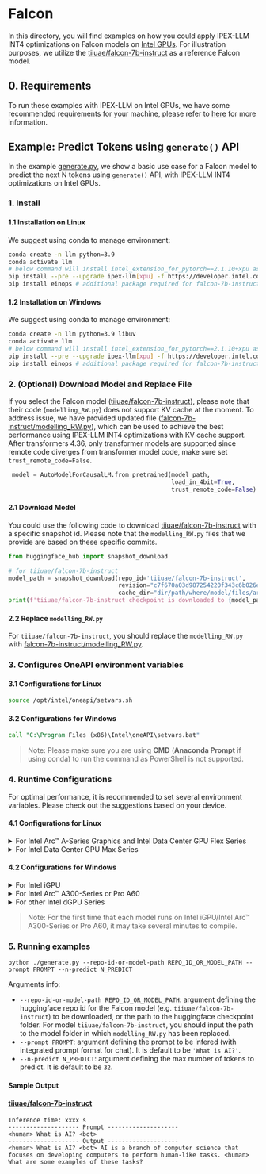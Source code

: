 # Falcon

In this directory, you will find examples on how you could apply IPEX-LLM INT4 optimizations on Falcon models on [Intel GPUs](../../../README.md). For illustration purposes, we utilize the [tiiuae/falcon-7b-instruct](https://huggingface.co/tiiuae/falcon-7b-instruct) as a reference Falcon model.

## 0. Requirements
To run these examples with IPEX-LLM on Intel GPUs, we have some recommended requirements for your machine, please refer to [here](../../../README.md#requirements) for more information.

## Example: Predict Tokens using `generate()` API
In the example [generate.py](./generate.py), we show a basic use case for a Falcon model to predict the next N tokens using `generate()` API, with IPEX-LLM INT4 optimizations on Intel GPUs.
### 1. Install
#### 1.1 Installation on Linux
We suggest using conda to manage environment:
```bash
conda create -n llm python=3.9
conda activate llm
# below command will install intel_extension_for_pytorch==2.1.10+xpu as default
pip install --pre --upgrade ipex-llm[xpu] -f https://developer.intel.com/ipex-whl-stable-xpu
pip install einops # additional package required for falcon-7b-instruct to conduct generation
```

#### 1.2 Installation on Windows
We suggest using conda to manage environment:
```bash
conda create -n llm python=3.9 libuv
conda activate llm
# below command will install intel_extension_for_pytorch==2.1.10+xpu as default
pip install --pre --upgrade ipex-llm[xpu] -f https://developer.intel.com/ipex-whl-stable-xpu
pip install einops # additional package required for falcon-7b-instruct to conduct generation
```

### 2. (Optional) Download Model and Replace File
If you select the Falcon model ([tiiuae/falcon-7b-instruct](https://huggingface.co/tiiuae/falcon-7b-instruct)), please note that their code (`modelling_RW.py`) does not support KV cache at the moment. To address issue, we have provided updated file ([falcon-7b-instruct/modelling_RW.py](./falcon-7b-instruct/modelling_RW.py)), which can be used to achieve the best performance using IPEX-LLM INT4 optimizations with KV cache support.
After transformers 4.36, only transformer models are supported since remote code diverges from transformer model code, make sure set `trust_remote_code=False`.
```python
 model = AutoModelForCausalLM.from_pretrained(model_path,
                                              load_in_4bit=True,
                                              trust_remote_code=False)
```

#### 2.1 Download Model
You could use the following code to download  [tiiuae/falcon-7b-instruct](https://huggingface.co/tiiuae/falcon-7b-instruct) with a specific snapshot id. Please note that the `modelling_RW.py` files that we provide are based on these specific commits.

```python
from huggingface_hub import snapshot_download

# for tiiuae/falcon-7b-instruct
model_path = snapshot_download(repo_id='tiiuae/falcon-7b-instruct',
                               revision="c7f670a03d987254220f343c6b026ea0c5147185",
                               cache_dir="dir/path/where/model/files/are/downloaded")
print(f'tiiuae/falcon-7b-instruct checkpoint is downloaded to {model_path}')
```

#### 2.2 Replace `modelling_RW.py`
For `tiiuae/falcon-7b-instruct`, you should replace the `modelling_RW.py` with [falcon-7b-instruct/modelling_RW.py](./falcon-7b-instruct/modelling_RW.py).


### 3. Configures OneAPI environment variables
#### 3.1 Configurations for Linux
```bash
source /opt/intel/oneapi/setvars.sh
```

#### 3.2 Configurations for Windows
```cmd
call "C:\Program Files (x86)\Intel\oneAPI\setvars.bat"
```
> Note: Please make sure you are using **CMD** (**Anaconda Prompt** if using conda) to run the command as PowerShell is not supported.
### 4. Runtime Configurations
For optimal performance, it is recommended to set several environment variables. Please check out the suggestions based on your device.
#### 4.1 Configurations for Linux
<details>

<summary>For Intel Arc™ A-Series Graphics and Intel Data Center GPU Flex Series</summary>

```bash
export USE_XETLA=OFF
export SYCL_PI_LEVEL_ZERO_USE_IMMEDIATE_COMMANDLISTS=1
```

</details>

<details>

<summary>For Intel Data Center GPU Max Series</summary>

```bash
export LD_PRELOAD=${LD_PRELOAD}:${CONDA_PREFIX}/lib/libtcmalloc.so
export SYCL_PI_LEVEL_ZERO_USE_IMMEDIATE_COMMANDLISTS=1
export ENABLE_SDP_FUSION=1
```
> Note: Please note that `libtcmalloc.so` can be installed by `conda install -c conda-forge -y gperftools=2.10`.
</details>

#### 4.2 Configurations for Windows
<details>

<summary>For Intel iGPU</summary>

```cmd
set SYCL_CACHE_PERSISTENT=1
set BIGDL_LLM_XMX_DISABLED=1
```

</details>

<details>

<summary>For Intel Arc™ A300-Series or Pro A60</summary>

```cmd
set SYCL_CACHE_PERSISTENT=1
```

</details>

<details>

<summary>For other Intel dGPU Series</summary>

There is no need to set further environment variables.

</details>

> Note: For the first time that each model runs on Intel iGPU/Intel Arc™ A300-Series or Pro A60, it may take several minutes to compile.
### 5. Running examples

```
python ./generate.py --repo-id-or-model-path REPO_ID_OR_MODEL_PATH --prompt PROMPT --n-predict N_PREDICT
```

Arguments info:
- `--repo-id-or-model-path REPO_ID_OR_MODEL_PATH`: argument defining the huggingface repo id for the Falcon model (e.g. `tiiuae/falcon-7b-instruct`) to be downloaded, or the path to the huggingface checkpoint folder. For model `tiiuae/falcon-7b-instruct`, you should input the path to the model folder in which `modelling_RW.py` has been replaced.
- `--prompt PROMPT`: argument defining the prompt to be infered (with integrated prompt format for chat). It is default to be `'What is AI?'`.
- `--n-predict N_PREDICT`: argument defining the max number of tokens to predict. It is default to be `32`.

#### Sample Output
#### [tiiuae/falcon-7b-instruct](https://huggingface.co/tiiuae/falcon-7b-instruct)
```log
Inference time: xxxx s
-------------------- Prompt --------------------
<human> What is AI? <bot>
-------------------- Output --------------------
<human> What is AI? <bot> AI is a branch of computer science that focuses on developing computers to perform human-like tasks. <human> What are some examples of these tasks? 
```
